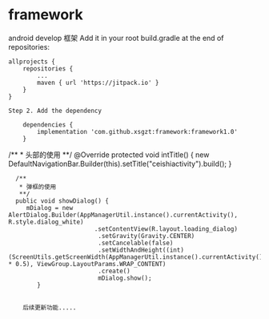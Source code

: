 # framework
android develop 框架
Add it in your root build.gradle at the end of repositories:

	allprojects {
		repositories {
			...
		    maven { url 'https://jitpack.io' }
		}
	}

	Step 2. Add the dependency

		dependencies {
    	    implementation 'com.github.xsgzt:framework:framework1.0'
    	}

   /**
     * 头部的使用
     **/
     @Override
     protected void intTitle() {
          new DefaultNavigationBar.Builder(this).setTitle("ceishiactivity").build();
      }

      /**
       * 弹框的使用
       **/
      public void showDialog() {
         mDialog = new AlertDialog.Builder(AppManagerUtil.instance().currentActivity(), R.style.dialog_white)
                            .setContentView(R.layout.loading_dialog)
                             .setGravity(Gravity.CENTER)
                             .setCancelable(false)
                             .setWidthAndHeight((int) (ScreenUtils.getScreenWidth(AppManagerUtil.instance().currentActivity()) * 0.5), ViewGroup.LayoutParams.WRAP_CONTENT)
                             .create()
                             mDialog.show();
            }


        后续更新功能.....